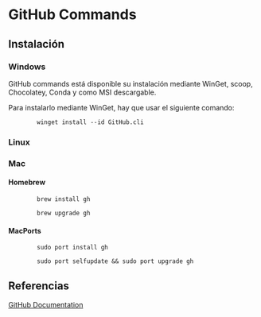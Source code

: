 # GitHub Commands

## Instalación

### Windows

GitHub commands está disponible su instalación mediante WinGet, scoop, Chocolatey, Conda y como MSI descargable. 

Para instalarlo mediante WinGet, hay que usar el siguiente comando:

            winget install --id GitHub.cli


### Linux


### Mac

#### Homebrew

            brew install gh

            brew upgrade gh

#### MacPorts

            sudo port install gh

            sudo port selfupdate && sudo port upgrade gh



## Referencias

[GitHub Documentation](https://github.com/cli/cli#installation)